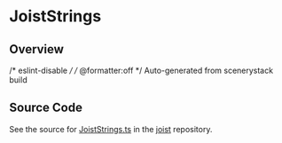 # JoistStrings

## Overview

/* eslint-disable */
/* @formatter:off */
Auto-generated from scenerystack build



## Source Code

See the source for [JoistStrings.ts](https://github.com/phetsims/joist/blob/main/js/JoistStrings.ts) in the [joist](https://github.com/phetsims/joist) repository.
